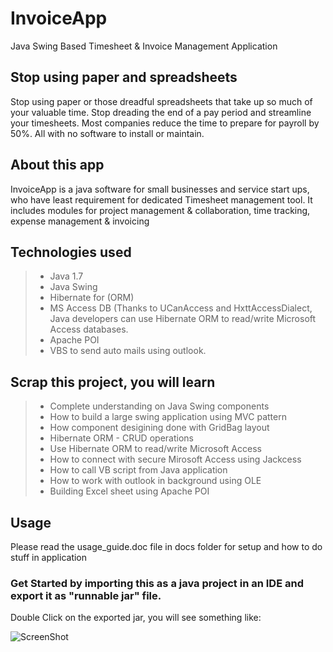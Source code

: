 # InvoiceApp
Java Swing Based Timesheet &amp; Invoice Management Application 

## Stop using paper and spreadsheets
Stop using paper or those dreadful spreadsheets that take up so much of your valuable time. 
Stop dreading the end of a pay period and streamline your timesheets. 
Most companies reduce the time to prepare for payroll by 50%. All with no software to install or maintain.

## About this app
InvoiceApp is a java software for small businesses and service start ups, who have least requirement for dedicated Timesheet management tool. 
It includes modules for project management & collaboration, time tracking, expense management & invoicing

## Technologies used
> - Java 1.7
> - Java Swing
> - Hibernate for (ORM)
> - MS Access DB (Thanks to UCanAccess and HxttAccessDialect, Java developers can use Hibernate ORM to read/write Microsoft Access databases.
> - Apache POI
> - VBS to send auto mails using outlook.

## Scrap this project, you will learn
> - Complete understanding on Java Swing components
> - How to build a large swing application using MVC pattern
> - How component desigining done with GridBag layout
> - Hibernate ORM - CRUD operations
> - Use Hibernate ORM to read/write Microsoft Access
> - How to connect with secure Mirosoft Access using Jackcess
> - How to call VB script from Java application
> - How to work with outlook in background using OLE 
> - Building Excel sheet using Apache POI 

## Usage
Please read the usage_guide.doc file in docs folder for setup and how to do stuff in application
### Get Started by importing this as a java project in an IDE and export it as "runnable jar" file.
Double Click on the exported jar, you will see something like:

![ScreenShot](https://cloud.githubusercontent.com/assets/22431218/18817800/90bb8c2a-8387-11e6-90f8-3f1aeb300f78.PNG)
